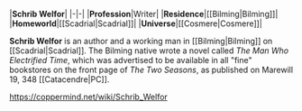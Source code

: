 |**Schrib Welfor**|
|-|-|
|**Profession**|Writer|
|**Residence**|[[Bilming\|Bilming]]|
|**Homeworld**|[[Scadrial\|Scadrial]]|
|**Universe**|[[Cosmere\|Cosmere]]|

**Schrib Welfor** is an author and a working man in [[Bilming\|Bilming]] on [[Scadrial\|Scadrial]]. The Bilming native wrote a novel called *The Man Who Electrified Time*, which was advertised to be available in all "fine" bookstores on the front page of *The Two Seasons*, as published on Marewill 19, 348 [[Catacendre\|PC]].



https://coppermind.net/wiki/Schrib_Welfor